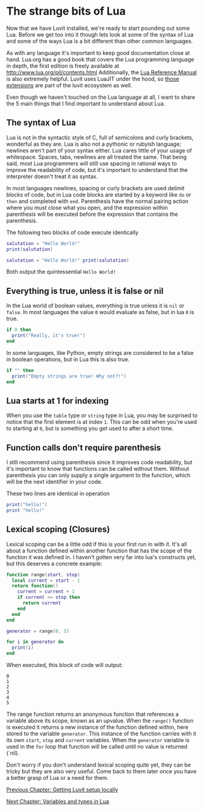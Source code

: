 # The strange bits of Lua

Now that we have Luvit installed, we're ready to start pounding out some Lua.
Before we get too into it though lets look at some of the syntax of Lua and
some of the ways Lua is a bit different than other common languages.

As with any language it's important to keep good documentation close at hand.
Lua.org has a good book that covers the Lua programming language in depth,
the first edition is freely available at http://www.lua.org/pil/contents.html
Additionally, the [Lua Reference Manual](http://www.lua.org/manual/5.1/) is
also extremely helpful. Luvit uses LuaJIT under the hood, so
[those extensions](http://luajit.org/extensions.html) are part of the luvit
ecosystem as well.

Even though we haven't touched on the Lua language at all, I want to share the
5 main things that I find important to understand about Lua.

## The syntax of Lua

Lua is not in the syntactic style of C, full of semicolons and curly brackets,
wonderful as they are. Lua is also not a pythonic or rubyish language; newlines
aren't part of your syntax either. Lua cares little of your usage of
whitespace. Spaces, tabs, newlines are all treated the same. That being said,
most Lua programmers will still use spacing in rational ways to improve the
readability of code, but it's important to understand that the interpreter
doesn't treat it as syntax.

In most languages newlines, spacing or curly brackets are used delimit blocks
of code, but in Lua code blocks are started by a keyword like `do` or `then`
and completed with `end`. Parenthesis have the normal pairing action where you
must close what you open, and the expression within parenthesis will be
executed before the expression that contains the parenthesis.


The following two blocks of code execute identically
```lua
salutation = "Hello World!"
print(salutation)
```
```lua
salutation = "Hello World!" print(salutation)
```
Both output the quintessential ```Hello World!```

## Everything is true, unless it is false or nil

In the Lua world of boolean values, everything is true unless it is `nil` or
`false`. In most languages the value `0` would evaluate as false, but in lua
`0` is true.

```lua
if 0 then
  print("Really, it's true!")
end
```

In some languages, like Python, empty strings are considered to be a false in
boolean operations, but in Lua this is also true.

```lua
if "" then
  print("Empty strings are true! Why not?!")
end
```

## Lua starts at 1 for indexing

When you use the `table` type or `string` type in Lua, you may be surprised to
notice that the first element is at index `1`. This can be odd when you're used
to starting at `0`, but is something you get used to after a short time.

## Function calls don't require parenthesis

I still recommend using parenthesis since it improves code readability, but
it's important to know that functions can be called without them. Without
parenthesis you can only supply a single argument to the function, which will
be the next identifier in your code.

These two lines are identical in operation
```lua
print("hello!")
print "hello!"
```

## Lexical scoping (Closures)

Lexical scoping can be a little odd if this is your first run in with it. It's
all about a function defined within another function that has the scope of the
function it was defined in. I haven't gotten very far into lua's constructs
yet, but this deserves a concrete example:

```lua
function range(start, stop)
  local current = start - 1
  return function()
    current = current + 1
    if current <= stop then
      return current
    end
  end
end

generator = range(0, 5)

for i in generator do
  print(i)
end
```

When executed, this block of code will output:
```
0
1
2
3
4
5
```

The range function returns an anonymous function that references a variable
above its scope, known as an upvalue. When the `range()` function is executed
it returns a new instance of the function defined within, here stored to the
variable `generator`. This instance of the function carries with it its own
`start`, `stop` and `current` variables. When the `generator` variable is used
in the `for` loop that function will be called until no value is returned
(`nil).

Don't worry if you don't understand lexical scoping quite yet, they can be
tricky but they are also very useful. Come back to them later once you have a
better grasp of Lua or a need for them.

[Previous Chapter: Getting Luvit setup locally](https://github.com/KennethWilke/learn-to-luvit/tree/master/chapter1)

[Next Chapter: Variables and types in Lua](https://github.com/KennethWilke/learn-to-luvit/tree/master/chapter3)
